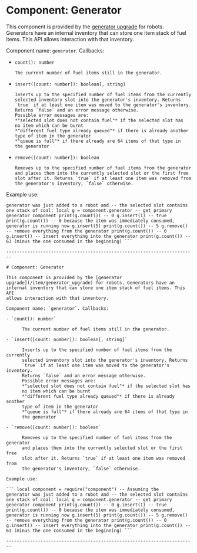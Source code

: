 # Component: Generator

This component is provided by the [generator
upgrade](/item/generator_upgrade) for robots. Generators have an
internal inventory that can store one item stack of fuel items. This API
allows interaction with that inventory.

Component name: `generator`. Callbacks:

- `count(): number`

      The current number of fuel items still in the generator.

- `insert([count: number]): boolean[, string]`

      Inserts up to the specified number of fuel items from the currently
      selected inventory slot into the generator's inventory. Returns
      `true` if at least one item was moved to the generator's inventory.
      Returns `false` and an error message otherwise.
      Possible error messages are:
      *"selected slot does not contain fuel"* if the selected slot has
      no item which can be burnt
      *"different fuel type already queued"* if there is already another
      type of item in the generator
      *"queue is full"* if there already are 64 items of that type in
      the generator

- `remove([count: number]): boolean`

      Removes up to the specified number of fuel items from the generator
      and places them into the currently selected slot or the first free
      slot after it. Returns `true` if at least one item was removed from
      the generator's inventory, `false` otherwise.

Example use:

``` local component = require("component") -- Assuming the
generator was just added to a robot and -- the selected slot contains
one stack of coal: local g = component.generator -- get primary
generator component print(g.count()) -- 0 g.insert(1) -- true
print(g.count()) -- 0 because the item was immediately consumed,
generator is running now g.insert(5) print(g.count()) -- 5 g.remove()
-- remove everything from the generator print(g.count()) -- 0
g.insert() -- insert everything into the generator print(g.count()) --
63 (minus the one consumed in the beginning) ```

------------------------------------------------------------------------

# Component: Generator

This component is provided by the [generator
upgrade](/item/generator_upgrade) for robots. Generators have an
internal inventory that can store one item stack of fuel items. This API
allows interaction with that inventory.

Component name: `generator`. Callbacks:

- `count(): number`

      The current number of fuel items still in the generator.

- `insert([count: number]): boolean[, string]`

      Inserts up to the specified number of fuel items from the currently
      selected inventory slot into the generator's inventory. Returns
      `true` if at least one item was moved to the generator's inventory.
      Returns `false` and an error message otherwise.
      Possible error messages are:
      *"selected slot does not contain fuel"* if the selected slot has
      no item which can be burnt
      *"different fuel type already queued"* if there is already another
      type of item in the generator
      *"queue is full"* if there already are 64 items of that type in
      the generator

- `remove([count: number]): boolean`

      Removes up to the specified number of fuel items from the generator
      and places them into the currently selected slot or the first free
      slot after it. Returns `true` if at least one item was removed from
      the generator's inventory, `false` otherwise.

Example use:

``` local component = require("component") -- Assuming the
generator was just added to a robot and -- the selected slot contains
one stack of coal: local g = component.generator -- get primary
generator component print(g.count()) -- 0 g.insert(1) -- true
print(g.count()) -- 0 because the item was immediately consumed,
generator is running now g.insert(5) print(g.count()) -- 5 g.remove()
-- remove everything from the generator print(g.count()) -- 0
g.insert() -- insert everything into the generator print(g.count()) --
63 (minus the one consumed in the beginning) ```

------------------------------------------------------------------------
